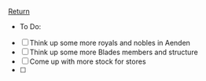 [ Return](The%20World%20of%20Myri'il%20)



- To Do:

- [ ] Think up some more royals and nobles in Aenden
- [ ] Think up some more Blades members and structure
- [ ] Come up with more stock for stores
- [ ] 




